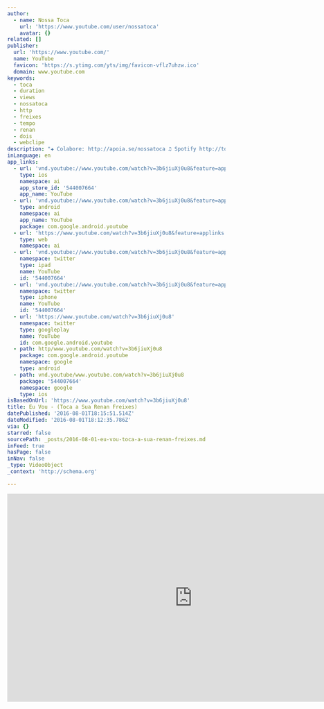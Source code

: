 ```yaml
---
author:
  - name: Nossa Toca
    url: 'https://www.youtube.com/user/nossatoca'
    avatar: {}
related: []
publisher:
  url: 'https://www.youtube.com/'
  name: YouTube
  favicon: 'https://s.ytimg.com/yts/img/favicon-vflz7uhzw.ico'
  domain: www.youtube.com
keywords:
  - toca
  - duration
  - views
  - nossatoca
  - http
  - freixes
  - tempo
  - renan
  - dois
  - webclipe
description: "✚ Colabore: http://apoia.se/nossatoca ♫ Spotify http://toca.at/spotify iTunes http://toca.at/itunes ❤ Instagram http://toca.at/insta Facebook http://toca.at/fb - Linda música autoral de Renan Freixes, segue o som \uD83C\uDFBC cheio de boas energias desse abençoado. \uD83D\uDE4F - Renan Freixes http://nossatoca.com/renanfreixes - Empty Clothing http://nossatoca.com/emptystore Artezanalle http://nossatoca.com/artezanalle Odery Drums http://nossatoca.com/odery"
inLanguage: en
app_links:
  - url: 'vnd.youtube://www.youtube.com/watch?v=3b6jiuXj0u8&feature=applinks'
    type: ios
    namespace: ai
    app_store_id: '544007664'
    app_name: YouTube
  - url: 'vnd.youtube://www.youtube.com/watch?v=3b6jiuXj0u8&feature=applinks'
    type: android
    namespace: ai
    app_name: YouTube
    package: com.google.android.youtube
  - url: 'https://www.youtube.com/watch?v=3b6jiuXj0u8&feature=applinks'
    type: web
    namespace: ai
  - url: 'vnd.youtube://www.youtube.com/watch?v=3b6jiuXj0u8&feature=applinks'
    namespace: twitter
    type: ipad
    name: YouTube
    id: '544007664'
  - url: 'vnd.youtube://www.youtube.com/watch?v=3b6jiuXj0u8&feature=applinks'
    namespace: twitter
    type: iphone
    name: YouTube
    id: '544007664'
  - url: 'https://www.youtube.com/watch?v=3b6jiuXj0u8'
    namespace: twitter
    type: googleplay
    name: YouTube
    id: com.google.android.youtube
  - path: http/www.youtube.com/watch?v=3b6jiuXj0u8
    package: com.google.android.youtube
    namespace: google
    type: android
  - path: vnd.youtube/www.youtube.com/watch?v=3b6jiuXj0u8
    package: '544007664'
    namespace: google
    type: ios
isBasedOnUrl: 'https://www.youtube.com/watch?v=3b6jiuXj0u8'
title: Eu Vou - (Toca a Sua Renan Freixes)
datePublished: '2016-08-01T18:15:51.514Z'
dateModified: '2016-08-01T18:12:35.786Z'
via: {}
starred: false
sourcePath: _posts/2016-08-01-eu-vou-toca-a-sua-renan-freixes.md
inFeed: true
hasPage: false
inNav: false
_type: VideoObject
_context: 'http://schema.org'

---
```

<iframe src="https://cdn.embedly.com/widgets/media.html?src=https%3A%2F%2Fwww.youtube.com%2Fembed%2F3b6jiuXj0u8%3Ffeature%3Doembed&amp;url=http%3A%2F%2Fwww.youtube.com%2Fwatch%3Fv%3D3b6jiuXj0u8&amp;image=https%3A%2F%2Fi.ytimg.com%2Fvi%2F3b6jiuXj0u8%2Fhqdefault.jpg&amp;key=b7d04c9b404c499eba89ee7072e1c4f7&amp;type=text%2Fhtml&amp;schema=youtube" width="854" height="480" scrolling="no" frameborder="0" allowfullscreen="" style=""></iframe>